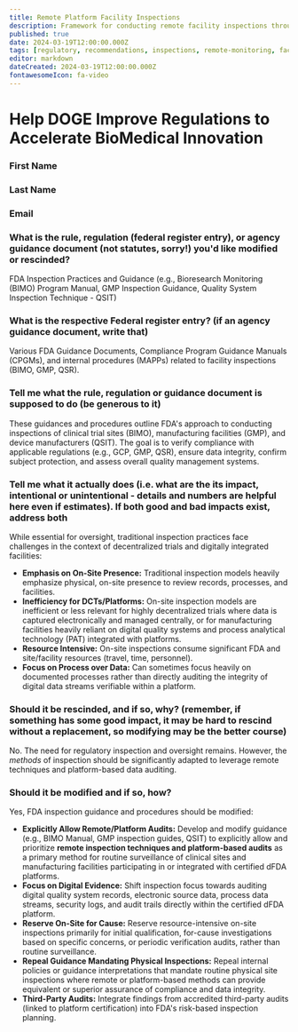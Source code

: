 ```yaml
---
title: Remote Platform Facility Inspections
description: Framework for conducting remote facility inspections through dFDA platform capabilities
published: true
date: 2024-03-19T12:00:00.000Z
tags: [regulatory, recommendations, inspections, remote-monitoring, facilities]
editor: markdown
dateCreated: 2024-03-19T12:00:00.000Z
fontawesomeIcon: fa-video
---
```


# Help DOGE Improve Regulations to Accelerate BioMedical Innovation

### First Name

### Last Name

### Email

### What is the rule, regulation (federal register entry), or agency guidance document (not statutes, sorry!) you'd like modified or rescinded?

FDA Inspection Practices and Guidance (e.g., Bioresearch Monitoring (BIMO) Program Manual, GMP Inspection Guidance, Quality System Inspection Technique - QSIT)

### What is the respective Federal register entry? (if an agency guidance document, write that)

Various FDA Guidance Documents, Compliance Program Guidance Manuals (CPGMs), and internal procedures (MAPPs) related to facility inspections (BIMO, GMP, QSR).

### Tell me what the rule, regulation or guidance document is supposed to do (be generous to it)

These guidances and procedures outline FDA's approach to conducting inspections of clinical trial sites (BIMO), manufacturing facilities (GMP), and device manufacturers (QSIT). The goal is to verify compliance with applicable regulations (e.g., GCP, GMP, QSR), ensure data integrity, confirm subject protection, and assess overall quality management systems.

### Tell me what it actually does (i.e. what are the its impact, intentional or unintentional - details and numbers are helpful here even if estimates). If both good and bad impacts exist, address both

While essential for oversight, traditional inspection practices face challenges in the context of decentralized trials and digitally integrated facilities:

* **Emphasis on On-Site Presence:** Traditional inspection models heavily emphasize physical, on-site presence to review records, processes, and facilities.
* **Inefficiency for DCTs/Platforms:** On-site inspection models are inefficient or less relevant for highly decentralized trials where data is captured electronically and managed centrally, or for manufacturing facilities heavily reliant on digital quality systems and process analytical technology (PAT) integrated with platforms.
* **Resource Intensive:** On-site inspections consume significant FDA and site/facility resources (travel, time, personnel).
* **Focus on Process over Data:** Can sometimes focus heavily on documented processes rather than directly auditing the integrity of digital data streams verifiable within a platform.

### Should it be rescinded, and if so, why? (remember, if something has some good impact, it may be hard to rescind without a replacement, so modifying may be the better course)

No. The need for regulatory inspection and oversight remains. However, the *methods* of inspection should be significantly adapted to leverage remote techniques and platform-based data auditing.

### Should it be modified and if so, how?

Yes, FDA inspection guidance and procedures should be modified:

* **Explicitly Allow Remote/Platform Audits:** Develop and modify guidance (e.g., BIMO Manual, GMP inspection guides, QSIT) to explicitly allow and prioritize **remote inspection techniques and platform-based audits** as a primary method for routine surveillance of clinical sites and manufacturing facilities participating in or integrated with certified dFDA platforms.
* **Focus on Digital Evidence:** Shift inspection focus towards auditing digital quality system records, electronic source data, process data streams, security logs, and audit trails directly within the certified dFDA platform.
* **Reserve On-Site for Cause:** Reserve resource-intensive on-site inspections primarily for initial qualification, for-cause investigations based on specific concerns, or periodic verification audits, rather than routine surveillance.
* **Repeal Guidance Mandating Physical Inspections:** Repeal internal policies or guidance interpretations that mandate routine physical site inspections where remote or platform-based methods can provide equivalent or superior assurance of compliance and data integrity.
* **Third-Party Audits:** Integrate findings from accredited third-party audits (linked to platform certification) into FDA's risk-based inspection planning.
